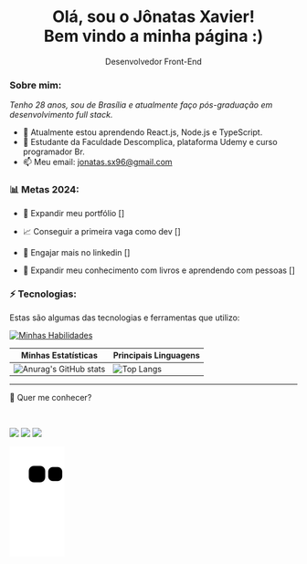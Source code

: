 <h1 align='center'>
  Olá, sou o Jônatas Xavier!
  <br/>
  Bem vindo a minha página :)
</h1>

<p align='center'>
  Desenvolvedor Front-End
</p>

### Sobre mim:

<p>
  <em>
    Tenho 28 anos, sou de Brasília e atualmente faço pós-graduação em desenvolvimento full stack.
  </em>
</p>

- 🌱 Atualmente estou aprendendo React.js, Node.js e TypeScript.
- 🚀 Estudante da Faculdade Descomplica, plataforma Udemy e curso programador Br.
- 📫 Meu email: jonatas.sx96@gmail.com

### 📊 Metas 2024:

- 📂 Expandir meu portfólio []

- 📈 Conseguir a primeira vaga como dev []

- 📖 Engajar mais no linkedin []

- 📖 Expandir meu conhecimento com livros e aprendendo com pessoas []

### ⚡ Tecnologias:

Estas são algumas das tecnologias e ferramentas que utilizo:
 

[![Minhas Habilidades](https://skillicons.dev/icons?i=html,css,js,ts,react,styledcomponents,nodejs,mongodb,mysql,docker,postgres)](https://skillicons.dev)

| Minhas Estatísticas                                                                                                                                                            | Principais Linguagens                                                                                                                                                                     |
| ------------------------------------------------------------------------------------------------------------------------------------------------------------------------ | ---------------------------------------------------------------------------------------------------------------------------------------------------------------------------------- |
| ![Anurag's GitHub stats](https://github-readme-stats.vercel.app/api?username=jonatassx96&show_icons=true&theme=highcontrast) | ![Top Langs](https://github-readme-stats.vercel.app/api/top-langs/?username=jonatassx96&layout=compact&theme=highcontrast) |

<div style="display: inline_block">





<hr>

💬 Quer me conhecer?
 
<br>
 
[<img src = "https://img.shields.io/badge/instagram-%23E4405F.svg?&style=for-the-badge&logo=instagram&logoColor=white">](https://www.instagram.com/jonatas.xavier.96/) [<img src="https://img.shields.io/badge/linkedin-%230077B5.svg?&style=for-the-badge&logo=linkedin&logoColor=white" />](https://www.linkedin.com/in/jonatas-xavier/)
[<img src="https://img.shields.io/badge/-gmail-2EC866?style=for-the-badge&logo=gmail&logoColor=white" />](mailto:jonatas.sx96@gmail.com)


![Snake animation](https://github.com/jonatassx96/jonatassx96/blob/output/github-contribution-grid-snake.svg)
